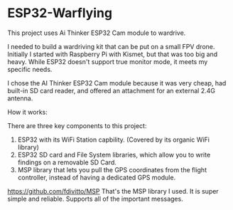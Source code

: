 # ESP32-Warflying
This project uses Ai Thinker ESP32 Cam module to wardrive.

I needed to build a wardriving kit that can be put on a small FPV drone. Initially I started with Raspberry Pi with Kismet, but that was too big and heavy. While ESP32 doesn't support true monitor mode, it meets my specific needs. 

I chose the AI Thinker ESP32 Cam module because it was very cheap, had built-in SD card reader, and offered an attachment for an external 2.4G antenna. 

How it works:

There are three key components to this project: 
1. ESP32 with its WiFi Station capbility. (Covered by its organic WiFi library)
2. ESP32 SD card and File System libraries, which allow you to write findings on a removable SD Card.
3. MSP library that lets you pull the GPS coordinates from the flight controller, instead of having a dedicated GPS module.

https://github.com/fdivitto/MSP
That's the MSP library I used. It is super simple and reliable. Supports all of the important messages.
